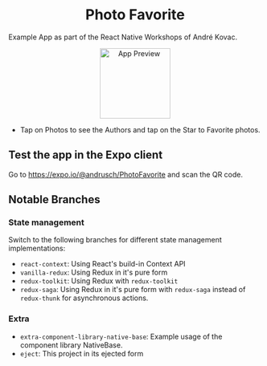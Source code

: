 <h1 align="center">
  Photo Favorite
</h1>

Example App as part of the React Native Workshops of André Kovac.

<p align="center">
    <img alt="App Preview" src="./docs/AppPreview.gif" width="140" />
</p>

- Tap on Photos to see the Authors and tap on the Star to Favorite photos.

## Test the app in the Expo client

Go to <https://expo.io/@andrusch/PhotoFavorite> and scan the QR code.

## Notable Branches

### State management

Switch to the following branches for different state management implementations:

- `react-context`: Using React's build-in Context API
- `vanilla-redux`: Using Redux in it's pure form
- `redux-toolkit`: Using Redux with `redux-toolkit`
- `redux-saga`: Using Redux in it's pure form with `redux-saga` instead of `redux-thunk` for asynchronous actions.

### Extra

- `extra-component-library-native-base`: Example usage of the component library NativeBase.
- `eject`: This project in its ejected form